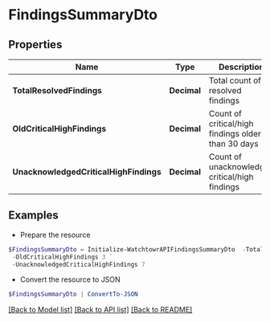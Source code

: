# FindingsSummaryDto
## Properties

Name | Type | Description | Notes
------------ | ------------- | ------------- | -------------
**TotalResolvedFindings** | **Decimal** | Total count of resolved findings | 
**OldCriticalHighFindings** | **Decimal** | Count of critical/high findings older than 30 days | 
**UnacknowledgedCriticalHighFindings** | **Decimal** | Count of unacknowledged critical/high findings | 

## Examples

- Prepare the resource
```powershell
$FindingsSummaryDto = Initialize-WatchtowrAPIFindingsSummaryDto  -TotalResolvedFindings 156 `
 -OldCriticalHighFindings 3 `
 -UnacknowledgedCriticalHighFindings 7
```

- Convert the resource to JSON
```powershell
$FindingsSummaryDto | ConvertTo-JSON
```

[[Back to Model list]](../README.md#documentation-for-models) [[Back to API list]](../README.md#documentation-for-api-endpoints) [[Back to README]](../README.md)

